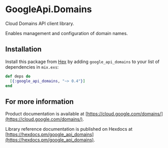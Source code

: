 # GoogleApi.Domains

Cloud Domains API client library.

Enables management and configuration of domain names.

## Installation

Install this package from [Hex](https://hex.pm) by adding
`google_api_domains` to your list of dependencies in `mix.exs`:

```elixir
def deps do
  [{:google_api_domains, "~> 0.4"}]
end
```

## For more information

Product documentation is available at [https://cloud.google.com/domains/](https://cloud.google.com/domains/).

Library reference documentation is published on Hexdocs at
[https://hexdocs.pm/google_api_domains](https://hexdocs.pm/google_api_domains).
